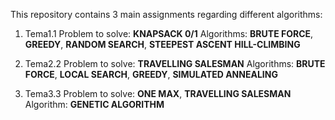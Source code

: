 This repository contains 3 main assignments regarding different algorithms:
1. Tema1.1
     Problem to solve: **KNAPSACK 0/1**
     Algorithms: **BRUTE FORCE**, **GREEDY**, **RANDOM SEARCH**, **STEEPEST ASCENT HILL-CLIMBING**

2. Tema2.2
     Problem to solve: **TRAVELLING SALESMAN** 
     Algorithms: **BRUTE FORCE**, **LOCAL SEARCH**, **GREEDY**, **SIMULATED ANNEALING** 

3. Tema3.3
     Problem to solve: **ONE MAX**, **TRAVELLING SALESMAN** 
     Algorithm: **GENETIC ALGORITHM**